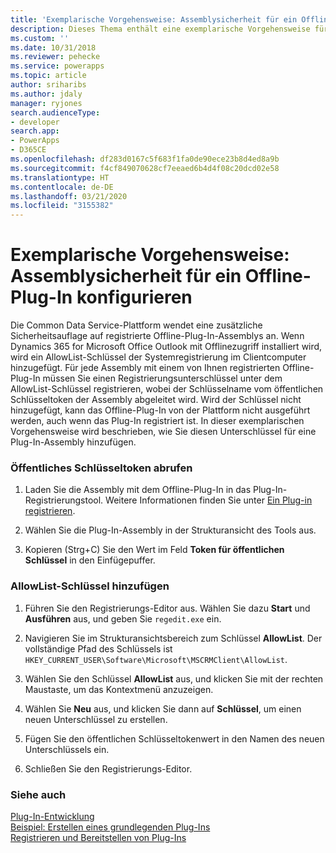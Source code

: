 ```yaml
---
title: 'Exemplarische Vorgehensweise: Assemblysicherheit für ein Offline-Plug-In konfigurieren (Common Data Service) | Microsoft-Dokumentation'
description: Dieses Thema enthält eine exemplarische Vorgehensweise für das Konfigurieren einer Assemblysicherheit für ein Offline-Plug-In.
ms.custom: ''
ms.date: 10/31/2018
ms.reviewer: pehecke
ms.service: powerapps
ms.topic: article
author: sriharibs
ms.author: jdaly
manager: ryjones
search.audienceType:
- developer
search.app:
- PowerApps
- D365CE
ms.openlocfilehash: df283d0167c5f683f1fa0de90ece23b8d4ed8a9b
ms.sourcegitcommit: f4cf849070628cf7eeaed6b4d4f08c20dcd02e58
ms.translationtype: HT
ms.contentlocale: de-DE
ms.lasthandoff: 03/21/2020
ms.locfileid: "3155382"
---
```

# <a name="walkthrough-configure-assembly-security-for-an-offline-plug-in"></a>Exemplarische Vorgehensweise: Assemblysicherheit für ein Offline-Plug-In konfigurieren

Die Common Data Service-Plattform wendet eine zusätzliche Sicherheitsauflage auf registrierte Offline-Plug-In-Assemblys an. Wenn Dynamics 365 for Microsoft Office Outlook mit Offlinezugriff installiert wird, wird ein AllowList-Schlüssel der Systemregistrierung im Clientcomputer hinzugefügt. Für jede Assembly mit einem von Ihnen registrierten Offline-Plug-In müssen Sie einen Registrierungsunterschlüssel unter dem AllowList-Schlüssel registrieren, wobei der Schlüsselname vom öffentlichen Schlüsseltoken der Assembly abgeleitet wird. Wird der Schlüssel nicht hinzugefügt, kann das Offline-Plug-In von der Plattform nicht ausgeführt werden, auch wenn das Plug-In registriert ist. In dieser exemplarischen Vorgehensweise wird beschrieben, wie Sie diesen Unterschlüssel für eine Plug-In-Assembly hinzufügen.  
  
### <a name="get-the-public-key-token"></a>Öffentliches Schlüsseltoken abrufen  
  
1.  Laden Sie die Assembly mit dem Offline-Plug-In in das Plug-In-Registrierungstool. Weitere Informationen finden Sie unter [Ein Plug-in registrieren](../register-plug-in.md).  
  
2.  Wählen Sie die Plug-In-Assembly in der Strukturansicht des Tools aus.  
  
3.  Kopieren (Strg+C) Sie den Wert im Feld **Token für öffentlichen Schlüssel** in den Einfügepuffer.  
  
### <a name="add-an-allowlist-key"></a>AllowList-Schlüssel hinzufügen  
  
1.  Führen Sie den Registrierungs-Editor aus. Wählen Sie dazu **Start** und **Ausführen** aus, und geben Sie `regedit.exe` ein.  
  
2.  Navigieren Sie im Strukturansichtsbereich zum Schlüssel **AllowList**. Der vollständige Pfad des Schlüssels ist `HKEY_CURRENT_USER\Software\Microsoft\MSCRMClient\AllowList`.  
  
3.  Wählen Sie den Schlüssel **AllowList** aus, und klicken Sie mit der rechten Maustaste, um das Kontextmenü anzuzeigen.  
  
4.  Wählen Sie **Neu** aus, und klicken Sie dann auf **Schlüssel**, um einen neuen Unterschlüssel zu erstellen.  
  
5.  Fügen Sie den öffentlichen Schlüsseltokenwert in den Namen des neuen Unterschlüssels ein.  
  
6.  Schließen Sie den Registrierungs-Editor.  
  
### <a name="see-also"></a>Siehe auch  
 [Plug-In-Entwicklung](/dynamics365/customer-engagement/developer/plugin-development)   
 [Beispiel: Erstellen eines grundlegenden Plug-Ins](../org-service/samples/basic-followup-plugin.md)   
 [Registrieren und Bereitstellen von Plug-Ins](/dynamics365/customer-engagement/developer/register-deploy-plugins)